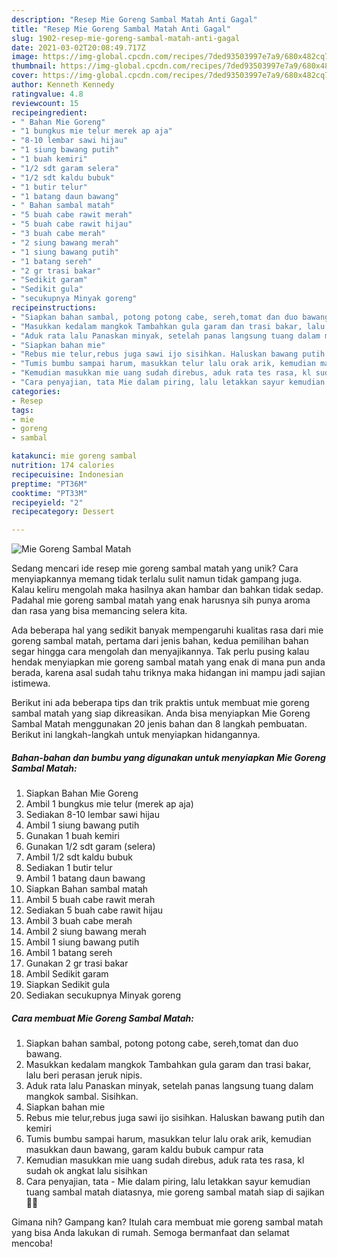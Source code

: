 ```yaml
---
description: "Resep Mie Goreng Sambal Matah Anti Gagal"
title: "Resep Mie Goreng Sambal Matah Anti Gagal"
slug: 1902-resep-mie-goreng-sambal-matah-anti-gagal
date: 2021-03-02T20:08:49.717Z
image: https://img-global.cpcdn.com/recipes/7ded93503997e7a9/680x482cq70/mie-goreng-sambal-matah-foto-resep-utama.jpg
thumbnail: https://img-global.cpcdn.com/recipes/7ded93503997e7a9/680x482cq70/mie-goreng-sambal-matah-foto-resep-utama.jpg
cover: https://img-global.cpcdn.com/recipes/7ded93503997e7a9/680x482cq70/mie-goreng-sambal-matah-foto-resep-utama.jpg
author: Kenneth Kennedy
ratingvalue: 4.8
reviewcount: 15
recipeingredient:
- " Bahan Mie Goreng"
- "1 bungkus mie telur merek ap aja"
- "8-10 lembar sawi hijau"
- "1 siung bawang putih"
- "1 buah kemiri"
- "1/2 sdt garam selera"
- "1/2 sdt kaldu bubuk"
- "1 butir telur"
- "1 batang daun bawang"
- " Bahan sambal matah"
- "5 buah cabe rawit merah"
- "5 buah cabe rawit hijau"
- "3 buah cabe merah"
- "2 siung bawang merah"
- "1 siung bawang putih"
- "1 batang sereh"
- "2 gr trasi bakar"
- "Sedikit garam"
- "Sedikit gula"
- "secukupnya Minyak goreng"
recipeinstructions:
- "Siapkan bahan sambal, potong potong cabe, sereh,tomat dan duo bawang."
- "Masukkan kedalam mangkok Tambahkan gula garam dan trasi bakar, lalu beri perasan jeruk nipis."
- "Aduk rata lalu Panaskan minyak, setelah panas langsung tuang dalam mangkok sambal. Sisihkan."
- "Siapkan bahan mie"
- "Rebus mie telur,rebus juga sawi ijo sisihkan. Haluskan bawang putih dan kemiri"
- "Tumis bumbu sampai harum, masukkan telur lalu orak arik, kemudian masukkan daun bawang, garam kaldu bubuk campur rata"
- "Kemudian masukkan mie uang sudah direbus, aduk rata tes rasa, kl sudah ok angkat lalu sisihkan"
- "Cara penyajian, tata Mie dalam piring, lalu letakkan sayur kemudian tuang sambal matah diatasnya, mie goreng sambal matah siap di sajikan 🥰🥰"
categories:
- Resep
tags:
- mie
- goreng
- sambal

katakunci: mie goreng sambal 
nutrition: 174 calories
recipecuisine: Indonesian
preptime: "PT36M"
cooktime: "PT33M"
recipeyield: "2"
recipecategory: Dessert

---
```



![Mie Goreng Sambal Matah](https://img-global.cpcdn.com/recipes/7ded93503997e7a9/680x482cq70/mie-goreng-sambal-matah-foto-resep-utama.jpg)

Sedang mencari ide resep mie goreng sambal matah yang unik? Cara menyiapkannya memang tidak terlalu sulit namun tidak gampang juga. Kalau keliru mengolah maka hasilnya akan hambar dan bahkan tidak sedap. Padahal mie goreng sambal matah yang enak harusnya sih punya aroma dan rasa yang bisa memancing selera kita.



Ada beberapa hal yang sedikit banyak mempengaruhi kualitas rasa dari mie goreng sambal matah, pertama dari jenis bahan, kedua pemilihan bahan segar hingga cara mengolah dan menyajikannya. Tak perlu pusing kalau hendak menyiapkan mie goreng sambal matah yang enak di mana pun anda berada, karena asal sudah tahu triknya maka hidangan ini mampu jadi sajian istimewa.


Berikut ini ada beberapa tips dan trik praktis untuk membuat mie goreng sambal matah yang siap dikreasikan. Anda bisa menyiapkan Mie Goreng Sambal Matah menggunakan 20 jenis bahan dan 8 langkah pembuatan. Berikut ini langkah-langkah untuk menyiapkan hidangannya.

<!--inarticleads1-->

##### Bahan-bahan dan bumbu yang digunakan untuk menyiapkan Mie Goreng Sambal Matah:

1. Siapkan  Bahan Mie Goreng
1. Ambil 1 bungkus mie telur (merek ap aja)
1. Sediakan 8-10 lembar sawi hijau
1. Ambil 1 siung bawang putih
1. Gunakan 1 buah kemiri
1. Gunakan 1/2 sdt garam (selera)
1. Ambil 1/2 sdt kaldu bubuk
1. Sediakan 1 butir telur
1. Ambil 1 batang daun bawang
1. Siapkan  Bahan sambal matah
1. Ambil 5 buah cabe rawit merah
1. Sediakan 5 buah cabe rawit hijau
1. Ambil 3 buah cabe merah
1. Ambil 2 siung bawang merah
1. Ambil 1 siung bawang putih
1. Ambil 1 batang sereh
1. Gunakan 2 gr trasi bakar
1. Ambil Sedikit garam
1. Siapkan Sedikit gula
1. Sediakan secukupnya Minyak goreng




<!--inarticleads2-->

##### Cara membuat Mie Goreng Sambal Matah:

1. Siapkan bahan sambal, potong potong cabe, sereh,tomat dan duo bawang.
1. Masukkan kedalam mangkok Tambahkan gula garam dan trasi bakar, lalu beri perasan jeruk nipis.
1. Aduk rata lalu Panaskan minyak, setelah panas langsung tuang dalam mangkok sambal. Sisihkan.
1. Siapkan bahan mie
1. Rebus mie telur,rebus juga sawi ijo sisihkan. Haluskan bawang putih dan kemiri
1. Tumis bumbu sampai harum, masukkan telur lalu orak arik, kemudian masukkan daun bawang, garam kaldu bubuk campur rata
1. Kemudian masukkan mie uang sudah direbus, aduk rata tes rasa, kl sudah ok angkat lalu sisihkan
1. Cara penyajian, tata - Mie dalam piring, lalu letakkan sayur kemudian tuang sambal matah diatasnya, mie goreng sambal matah siap di sajikan 🥰🥰




Gimana nih? Gampang kan? Itulah cara membuat mie goreng sambal matah yang bisa Anda lakukan di rumah. Semoga bermanfaat dan selamat mencoba!
